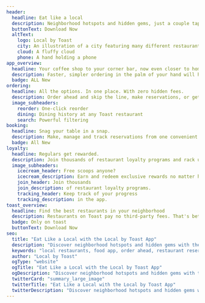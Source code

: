 ```yaml
---
header:
  headline: Eat like a local
  description: Neighborhood hotspots and hidden gems, just a couple taps away.
  buttonText: Download Now
  altText:
    logo: Local by Toast
    city: An illustration of a city featuring many different restaurants
    cloud: A fluffy cloud
    phone: A hand holding a phone
app_overview:
  headline: Your coffee shop to your corner bar, now even closer to home.
  description: Faster, simpler ordering in the palm of your hand will help you feel like a regular no matter where you dine. 
  badge: ALL New
ordering:
  headline: All the options. In one place. With zero hidden fees.
  description: Order ahead and skip the line, make reservations, or get it delivered. The Local app is designed for all the ways you restaurant, with the same price every time.
  image_subheaders:
    reorder: One-click reorder
    dining: Dining history at any Toast restaurant
    search: Powerful filtering
booking:
  headline: Snag your table in a snap.
  description: Make, manage and track reservations from one convenient location, exclusively on Local by Toast.
  badge: All New
loyalty:
  headline: Regulars get rewarded.
  description: Join thousands of restaurant loyalty programs and rack up points and perks.
  image_subheaders:
    icecream_header: Free scoops anyone?
    icecream_description: Earn and redeem exclusive rewards no matter how you order.
    join_header: Join thousands
    join_description: of restaurant loyalty programs.
    tracking_header: Keep track of your progress
    tracking_description: in the app.
toast_overview:
  headline: Find the best restaurants in your neighborhood
  description: Restaurants on Toast pay no third-party fees. That's better for them, and better for you — they won't show up as added charges.
  badge: Only on toast
  buttonText: Download Now
seo:
  title: "Eat Like a Local with the Local by Toast App"
  description: "Discover neighborhood hotspots and hidden gems with the Local by Toast app. Enjoy faster, simpler ordering and exclusive rewards at your favorite local restaurants."
  keywords: "local restaurants, food app, order ahead, restaurant reservations, loyalty programs, hidden gems"
  author: "Local by Toast"
  ogType: "website"
  ogTitle: "Eat Like a Local with the Local by Toast App"
  ogDescription: "Discover neighborhood hotspots and hidden gems with the Local by Toast app. Enjoy faster, simpler ordering and exclusive rewards at your favorite local restaurants."
  twitterCard: "summary_large_image"
  twitterTitle: "Eat Like a Local with the Local by Toast App"
  twitterDescription: "Discover neighborhood hotspots and hidden gems with the Local by Toast app. Enjoy faster, simpler ordering and exclusive rewards at your favorite local restaurants."
---
```

